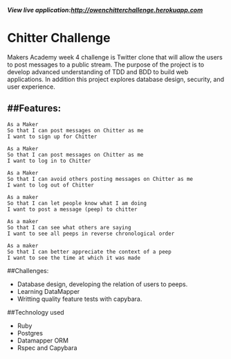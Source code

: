 ***View live application:http://owenchitterchallenge.herokuapp.com***

Chitter Challenge
=================
Makers Academy week 4 challenge is Twitter clone that will allow the users to post messages to a public stream. The purpose of the project is to develop advanced understanding of TDD and BDD to build web applications. In addition this project explores database design, security, and user experience.

##Features:
-------

```
As a Maker
So that I can post messages on Chitter as me
I want to sign up for Chitter

As a Maker
So that I can post messages on Chitter as me
I want to log in to Chitter

As a Maker
So that I can avoid others posting messages on Chitter as me
I want to log out of Chitter

As a maker
So that I can let people know what I am doing  
I want to post a message (peep) to chitter

As a maker
So that I can see what others are saying  
I want to see all peeps in reverse chronological order

As a maker
So that I can better appreciate the context of a peep
I want to see the time at which it was made
```
##Challenges:
* Database design, developing the relation of users to peeps.
* Learning DataMapper
* Writting quality feature tests with capybara.

##Technology used
* Ruby
* Postgres
* Datamapper ORM
* Rspec and Capybara

